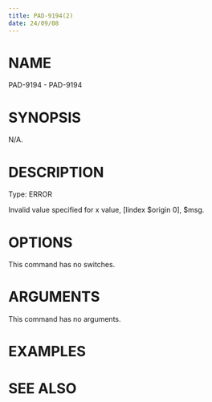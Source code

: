 ```yaml
---
title: PAD-9194(2)
date: 24/09/08
---
```


# NAME

PAD-9194 - PAD-9194

# SYNOPSIS

N/A.

# DESCRIPTION

Type: ERROR

Invalid value specified for x value, [lindex $origin 0], $msg.

# OPTIONS

This command has no switches.

# ARGUMENTS

This command has no arguments.

# EXAMPLES

# SEE ALSO
